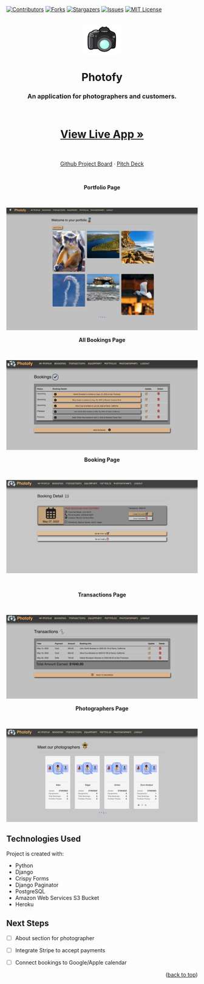 <div id="top"></div>

[![Contributors][contributors-shield]][contributors-url]
[![Forks][forks-shield]][forks-url]
[![Stargazers][stars-shield]][stars-url]
[![Issues][issues-shield]][issues-url]
[![MIT License][license-shield]][license-url]


<!-- PROJECT LOGO -->
<br />
<div align="center">
  <a>
    <img src="images/canon.png" alt="Logo" width="100" height="80">
  </a>

  <h1 align="center">Photofy </h1>

  <p align="center">
    <h3>An application for photographers and customers.</h3>
    <br />
    <a href="https://photofyproject.herokuapp.com/"><h1>View Live App »</h1></a>
    <br />
    <br />
    <a href="https://github.com/users/lcrosariol/projects/2">Github Project Board</a>
    ·
    <a href="https://docs.google.com/presentation/d/1DKjHvccZqNiwuYVTtwiqE3vCKofOQT7Wz5ZywFELVrc/edit?usp=sharing">Pitch Deck</a>
  </p>
</div>
   <br />
   <p align="center"> <strong>Portfolio Page</strong> </p>
    <br />

![PhotographersScreen](images/screen1.png)

   <p align="center"> <strong>All Bookings Page</strong> </p>
   <br />

![BookingScreen](images/screen4.png)


   <p align="center"><strong> Booking Page </strong> </p>
   <br />

![PortfolioScreen](images/screen3.png)

<br />


   <p align="center"> <strong>Transactions Page</strong> </p>
   <br />

![BookingScreen](images/screen5.png)
<br />

   <p align="center"> <strong>Photographers Page</strong> </p>
   <br />

![BookingScreen](images/screen2.png)
<br />


## Technologies Used
Project is created with:
* Python
* Django
* Crispy Forms
* Django Paginator
* PostgreSQL
* Amazon Web Services S3 Bucket
* Heroku


## Next Steps
- [ ] About section for photographer
- [ ] Integrate Stripe to accept payments
- [ ] Connect bookings to Google/Apple calendar


<p align="right">(<a href="#top">back to top</a>)</p>



<!-- MARKDOWN LINKS & IMAGES -->
<!-- https://www.markdownguide.org/basic-syntax/#reference-style-links -->
[contributors-shield]: https://img.shields.io/github/contributors/lcrosariol/Photofy.svg?style=for-the-badge
[contributors-url]: https://github.com/lcrosariol/Photofy/graphs/contributors
[forks-shield]: https://img.shields.io/github/forks/lcrosariol/Photofy.svg?style=for-the-badge
[forks-url]: https://github.com/lcrosariol/Photofy/network/members
[stars-shield]: https://img.shields.io/github/stars/lcrosariol/Photofy.svg?style=for-the-badge
[stars-url]: https://github.com/lcrosariol/Photofy/stargazers
[issues-shield]: https://img.shields.io/github/issues/lcrosariol/Photofy.svg?style=for-the-badge
[issues-url]: https://github.com/lcrosariol/Photofy/issues
[license-shield]: https://img.shields.io/github/license/lcrosariol/Photofy.svg?style=for-the-badge
[license-url]: https://github.com/lcrosariol/Photofy/blob/master/LICENSE.txt

[product-screenshot]: images/screenshot.png
